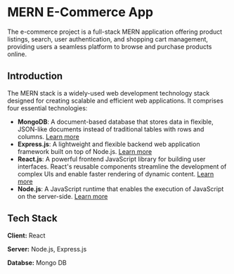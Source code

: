 
# MERN E-Commerce App
The e-commerce project is a full-stack MERN application offering product listings, search, user authentication, and shopping cart management, providing users a seamless platform to browse and purchase products online.

## Introduction

The MERN stack is a widely-used web development technology stack designed for creating scalable and efficient web applications. It comprises four essential technologies:

* **MongoDB**: A document-based database that stores data in flexible, JSON-like documents instead of traditional tables with rows and columns. [Learn more](https://www.mongodb.com/)
* **Express.js**: A lightweight and flexible backend web application framework built on top of Node.js. [Learn more](https://expressjs.com/)
* **React.js**: A powerful frontend JavaScript library for building user interfaces. React's reusable components streamline the development of complex UIs and enable faster rendering of dynamic content. [Learn more](https://legacy.reactjs.org/)
* **Node.js**: A JavaScript runtime that enables the execution of JavaScript on the server-side. [Learn more](https://nodejs.org/en)
## Tech Stack

**Client:** React

**Server:** Node.js, Express.js

**Databse:** Mongo DB
